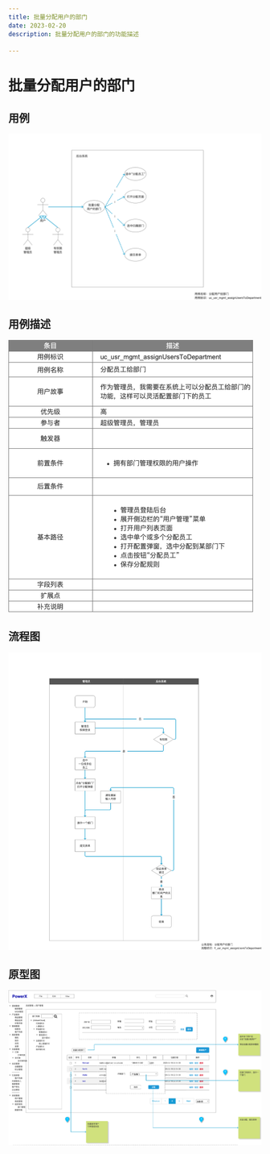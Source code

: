 ```yaml
---
title: 批量分配用户的部门
date: 2023-02-20
description: 批量分配用户的部门的功能描述

---
```


# 批量分配用户的部门


## 用例

![](../../../images/uc_usr_mgmt_assignuserstodepartment.png)

## 用例描述

![](../../../images/uc_desc_usr_mgmt_assignuserstodepartment.png)

## 流程图

![](../../../images/fl_usr_mgmt_assignuserstodepartment.png)

## 原型图

![](../../../images/pt_usr_mgmt_assignuserstodepartment.png)
